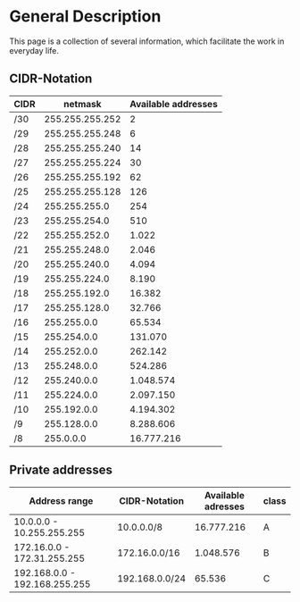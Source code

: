 # General Description

This page is a collection of several information, which facilitate the work in everyday life.

## CIDR-Notation
| CIDR	| netmask		  | Available addresses |
| ----- | --------------- | ------------------- |
| /30	| 255.255.255.252 |	2					|
| /29	| 255.255.255.248 |	6					|
| /28	| 255.255.255.240 |	14					|
| /27	| 255.255.255.224 |	30					|
| /26	| 255.255.255.192 |	62					|
| /25	| 255.255.255.128 |	126					|
| /24	| 255.255.255.0	  | 254					|
| /23	| 255.255.254.0	  | 510					|
| /22	| 255.255.252.0	  | 1.022				|
| /21	| 255.255.248.0	  | 2.046				|
| /20	| 255.255.240.0	  | 4.094				|
| /19	| 255.255.224.0	  | 8.190				|
| /18	| 255.255.192.0	  | 16.382				|
| /17	| 255.255.128.0	  | 32.766				|
| /16	| 255.255.0.0	  | 65.534				|
| /15	| 255.254.0.0	  | 131.070				|
| /14	| 255.252.0.0	  | 262.142				|
| /13	| 255.248.0.0	  | 524.286				|
| /12	| 255.240.0.0	  | 1.048.574			|
| /11	| 255.224.0.0	  | 2.097.150			|
| /10	| 255.192.0.0	  | 4.194.302			|
| /9	| 255.128.0.0	  | 8.288.606			|
| /8	| 255.0.0.0	      | 16.777.216			|

## Private addresses
| Address range                 | CIDR-Notation  | Available adresses | class |
| ----------------------------- | -------------- | ------------------ | ----- |
| 10.0.0.0 - 10.255.255.255     |   10.0.0.0/8   | 16.777.216         |   A   |
| 172.16.0.0 - 172.31.255.255   | 172.16.0.0/16  | 1.048.576          |   B   |
| 192.168.0.0 - 192.168.255.255 | 192.168.0.0/24 | 65.536             |   C   |
